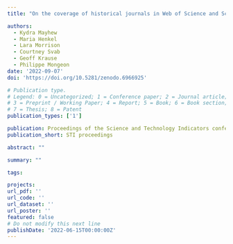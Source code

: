 ```yaml
---
title: "On the coverage of historical journals in Web of Science and Scopus"

authors:
  - Kydra Mayhew
  - Maria Henkel
  - Lara Morrison
  - Courtney Svab
  - Geoff Krause
  - Philippe Mongeon
date: '2022-09-07'
doi: 'https://doi.org/10.5281/zenodo.6966925'

# Publication type.
# Legend: 0 = Uncategorized; 1 = Conference paper; 2 = Journal article;
# 3 = Preprint / Working Paper; 4 = Report; 5 = Book; 6 = Book section;
# 7 = Thesis; 8 = Patent
publication_types: ['1']

publication: Proceedings of the Science and Technology Indicators conference
publication_short: STI proceedings

abstract: ""

summary: ""

tags:

projects:
url_pdf: ''
url_code: ''
url_dataset: ''
url_poster: ''
featured: false
# Do not modify this next line
publishDate: '2022-06-15T00:00:00Z'
---
```


